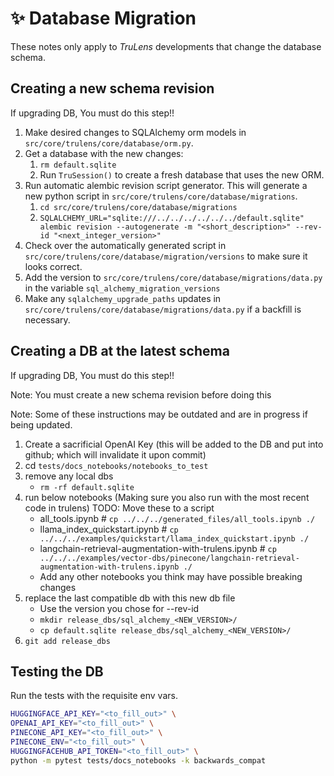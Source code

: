 # ✨ Database Migration

These notes only apply to _TruLens_ developments that change the database
schema.

## Creating a new schema revision

If upgrading DB, You must do this step!!

1. Make desired changes to SQLAlchemy orm models in `src/core/trulens/core/database/orm.py`.
1. Get a database with the new changes:
   1. `rm default.sqlite`
   1. Run `TruSession()` to create a fresh database that uses the new ORM.
1. Run automatic alembic revision script generator. This will generate a new python script in `src/core/trulens/core/database/migrations`.
   1. `cd src/core/trulens/core/database/migrations`
   1. `SQLALCHEMY_URL="sqlite:///../../../../../../default.sqlite" alembic revision --autogenerate -m "<short_description>" --rev-id "<next_integer_version>"`
1. Check over the automatically generated script in `src/core/trulens/core/database/migration/versions` to make sure it looks correct.
1. Add the version to `src/core/trulens/core/database/migrations/data.py` in the variable `sql_alchemy_migration_versions`
1. Make any `sqlalchemy_upgrade_paths` updates in `src/core/trulens/core/database/migrations/data.py` if a backfill is necessary.

## Creating a DB at the latest schema

If upgrading DB, You must do this step!!

Note: You must create a new schema revision before doing this

Note: Some of these instructions may be outdated and are in progress if being updated.

1. Create a sacrificial OpenAI Key (this will be added to the DB and put into
   github; which will invalidate it upon commit)
1. cd `tests/docs_notebooks/notebooks_to_test`
1. remove any local dbs
    * `rm -rf default.sqlite`
1. run below notebooks (Making sure you also run with the most recent code in
   trulens) TODO: Move these to a script
    * all_tools.ipynb # `cp ../../../generated_files/all_tools.ipynb ./`
    * llama_index_quickstart.ipynb # `cp
      ../../../examples/quickstart/llama_index_quickstart.ipynb ./`
    * langchain-retrieval-augmentation-with-trulens.ipynb # `cp
      ../../../examples/vector-dbs/pinecone/langchain-retrieval-augmentation-with-trulens.ipynb
      ./`
    * Add any other notebooks you think may have possible breaking changes
1. replace the last compatible db with this new db file
    * Use the version you chose for --rev-id
    * `mkdir release_dbs/sql_alchemy_<NEW_VERSION>/`
    * `cp default.sqlite
      release_dbs/sql_alchemy_<NEW_VERSION>/`
1. `git add release_dbs`

## Testing the DB

Run the tests with the requisite env vars.

   ```bash
   HUGGINGFACE_API_KEY="<to_fill_out>" \
   OPENAI_API_KEY="<to_fill_out>" \
   PINECONE_API_KEY="<to_fill_out>" \
   PINECONE_ENV="<to_fill_out>" \
   HUGGINGFACEHUB_API_TOKEN="<to_fill_out>" \
   python -m pytest tests/docs_notebooks -k backwards_compat
   ```
